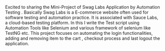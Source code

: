 Excited to sharing the Mini-Project of Swag Labs Application by Automation Testing .
Basically Swag Labs is a E-commerce website often used for software testing and automation practice. It is associated with Sauce Labs, a cloud-based testing platform.
In this I write the Test script using Automation Tools like Selenium and various framework of selenium like TestNG etc.
This project focuses on automating the login functionalities, adding and removing item to the cart , checkout process and last logout the application. 
